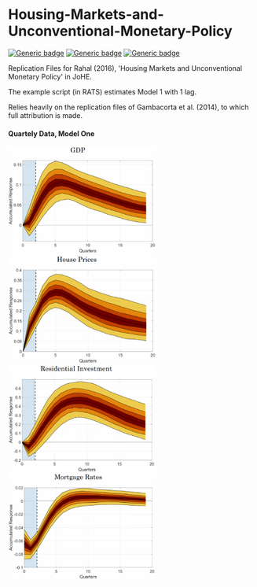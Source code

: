 # Housing-Markets-and-Unconventional-Monetary-Policy

[![Generic badge](https://img.shields.io/badge/Software-RATS-red.svg)](https://shields.io/)  [![Generic badge](https://img.shields.io/badge/License-MIT-blue.svg)](https://shields.io/)  [![Generic badge](https://img.shields.io/badge/Maintained-Yes-green.svg)](https://shields.io/)

Replication Files for Rahal (2016), 'Housing Markets and Unconventional Monetary Policy' in JoHE. 

The example script (in RATS) estimates Model 1 with 1 lag.

Relies heavily on the replication files of Gambacorta et al. (2014), to which full attribution is made.

#### Quartely Data, Model One
<img src="https://github.com/crahal/Housing-Markets-and-Unconventional-Monetary-Policy/blob/master/mean_var1_mod1_1_quarter.png" width="300"/> <img src="https://github.com/crahal/Housing-Markets-and-Unconventional-Monetary-Policy/blob/master/mean_var2_mod1_1_quarter.png" width="300"/> 
<img src="https://github.com/crahal/Housing-Markets-and-Unconventional-Monetary-Policy/blob/master/mean_var3_mod1_1_quarter.png" width="300"/> <img src="https://github.com/crahal/Housing-Markets-and-Unconventional-Monetary-Policy/blob/master/mean_var4_mod1_1_quarter.png" width="300"/> 
